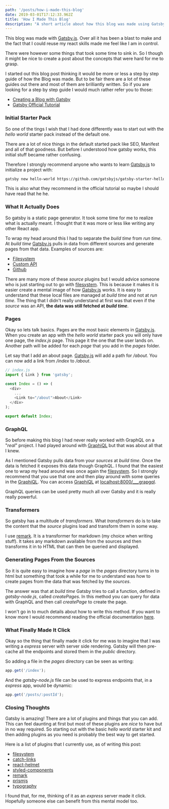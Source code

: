 ```yaml
---
path: '/posts/how-i-made-this-blog'
date: 2019-03-01T17:12:33.962Z
title: 'How I Made This Blog'
description: "A short article about how this blog was made using Gatsby and it's amazing plugins."
---
```


This blog was made with [Gatsby.js](https://www.gatsbyjs.org/). Over all it has
been a blast to make and the fact that I could reuse my react skills made me
feel like I am in control.

There were however some things that took some time to sink in. So I though it might
be nice to create a post about the concepts that were hard for me to grasp.

I started out this blog post thinking it would be more or less a step by step guide of
how the Blog was made. But to be fair there are a lot of these guides out there and most
of them are brilliantly written. So if you are looking for a step by step guide I
would much rather refer you to those:

- [Creating a Blog with Gatsby](https://www.gatsbyjs.org/blog/2017-07-19-creating-a-blog-with-gatsby/)
- [Gatsby Official Tutorial](https://www.gatsbyjs.org/tutorial/)

### Initial Starter Pack

So one of the tings I wish that I had done differently was to start out with
the _hello world_ starter pack instead of the default one.

There are a lot of nice things in the default started pack like SEO, Manifest and
all of that goodness. But before I understood how gatsby works, this
initial stuff became rather confusing.

Therefore I strongly recommend anyone who wants to learn [Gatsby.js](https://www.gatsbyjs.org/)
to initialize a project with:

```bash
gatsby new hello-world https://github.com/gatsbyjs/gatsby-starter-hello-world
```

This is also what they recommend in the official tutorial so maybe I should have read
that he he.

### What It Actually Does

So gatsby is a static page generator. It took some time for me to realize what is actually meant.
I thought that it was more or less like writing any other React app.

To wrap my head around this I had to separate the _build time_ from _run time_. At _build time_
[Gatsby.js](https://www.gatsbyjs.org/) pulls in data from different sources and generate
pages from that data. Examples of sources are:

- [Filesystem](https://www.gatsbyjs.org/packages/gatsby-source-filesystem/)
- [Custom API](https://www.gatsbyjs.org/packages/gatsby-source-custom-api/)
- [Github](https://www.gatsbyjs.org/packages/@mosch/gatsby-source-github/)

There are many more of these _source_ plugins but I would advice someone who is just starting out
to go with [filesystem](https://www.gatsbyjs.org/packages/gatsby-source-filesystem/).
This is because it makes it is easier create a mental image of how [Gatsby.js](https://www.gatsbyjs.org/)
works. It is easy to understand that these local files are managed at _build time_ and not at _run time_.
The thing that I didn't really understand at first was that even if the _source_ was an API,
**the data was still fetched at _build time_**.

### Pages

Okay so lets talk basics. Pages are the most basic elements in
[Gatsby.js](https://www.gatsbyjs.org/). When you create an app with the _hello world_
starter pack you will only have one page, the _index.js_ page. This page it the one that the
user lands on. Another path will be added for each _page_ that you add in the _pages_ folder.

Let say that I add an about page. [Gatsby.js](https://www.gatsbyjs.org/) will add a path for
_/about_. You can now add a link from _/index_ to _/about_.

```javascript
// index.js
import { Link } from 'gatsby';

const Index = () => (
  <div>
    ...
    <Link to="/about">About</Link>
  </div>
);

export default Index;
```

### GraphQL

So before making this blog I had never really worked with GraphQL on a "_real_" project.
I had played around with [GraphiQL](https://github.com/graphql/graphiql) but that was about
all that I knew.

As I mentioned Gatsby pulls data from your _sources_ at _build time_. Once the data is fetched
it exposes this data though GraphQL. I found that the easiest one to wrap my head around was
once again the [filesystem](https://www.gatsbyjs.org/packages/gatsby-source-filesystem/). So
I strongly recommend that you use that one and then play around with some queries in the
[GraphiQL](https://github.com/graphql/graphiql). You can access [GraphiQL](https://github.com/graphql/graphiql)
at [localhost:8000/\_\_\_grapgql](localhost:8000/___grapgql).

GraphQL queries can be used pretty much all over Gatsby and it is really really powerful.

### Transformers

So gatsby has a multitude of _transformers_. What _transformers_ do is to take the
content that the _source_ plugins load and transform them in some way.

I use [remark](https://www.gatsbyjs.org/packages/gatsby-transformer-remark/). It is
a transformer for markdown (my choice when writing stuff). It takes any markdown available
from the sources and then transforms it in to HTML that can then be queried and displayed.

### Generating Pages From the Sources

So it is quite easy to imagine how a _page_ in the _pages_ directory turns in to html but something
that took a while for me to understand was how to create pages from the data that was fetched by the
_sources_.

The answer was that at _build time_ Gatsby tries to call a function, defined in _gatsby-node.js_, called
_createPages_. In this method you can query for data with GraphQL and then call _createPage_ to create
the page.

I won't go in to much details about how to write this method. If you want to know more I would recommend
reading the official documentation [here](https://www.gatsbyjs.org/tutorial/part-seven/).

### What Finally Made It Click

Okay so the thing that finally made it click for me was to imagine that I was writing a _express_ server
with server side rendering. Gatsby will then pre-cache all the endpoints and stored them in the
_public_ directory.

So adding a file in the _pages_ directory can be seen as writing:

```javascript
app.get('/index');
```

And the _gatsby-node.js_ file can be used to express endpoints that, in a _express_ app, would be dynamic:

```javascript
app.get('/posts/:postId');
```

### Closing Thoughts

Gatsby is amazing! There are a lot of plugins and things that you can add. This can feel daunting at first
but most of these plugins are _nice_ to have but in no way required. So starting out with the basic
_hello world_ starter kit and then adding plugins as you need is probably the best way to get started.

Here is a list of plugins that I currently use, as of writing this post:

- [filesystem](https://www.gatsbyjs.org/packages/gatsby-source-filesystem/)
- [catch-links](https://www.gatsbyjs.org/packages/gatsby-plugin-catch-links/)
- [react-helmet](https://www.gatsbyjs.org/packages/gatsby-plugin-react-helmet/)
- [styled-components](https://www.gatsbyjs.org/packages/gatsby-plugin-styled-components/)
- [remark](https://www.gatsbyjs.org/packages/gatsby-transformer-remark/)
- [prismjs](https://www.gatsbyjs.org/packages/gatsby-remark-prismjs/)
- [typography](https://www.gatsbyjs.org/packages/gatsby-plugin-typography/)

I found that, for me, thinking of it as an _express_ server made it click. Hopefully someone else can benefit
from this mental model too.
